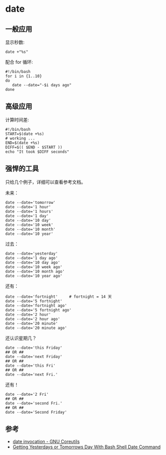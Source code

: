 date
====

一般应用
--------

显示秒数:

	date +"%s"

配合 for 循环:

	#!/bin/bash
	for i in {1..10}
	do
	   date --date="-$i days ago"
	done

高级应用
--------

计算时间差:

	#!/bin/bash
	START=$(date +%s)
	# working ...
	END=$(date +%s)
	DIFF=$(( $END - $START ))
	echo "It took $DIFF seconds"

强悍的工具
----------

只给几个例子，详细可以查看参考文档。

未来：

	date --date='tomorrow'
	date --date='1 hour'
	date --date='1 hours'
	date --date='1 day'
	date --date='10 day'
	date --date='10 week'
	date --date='10 month'
	date --date='10 year'

过去：

	date --date='yesterday'
	date --date='1 day ago'
	date --date='10 day ago'
	date --date='10 week ago'
	date --date='10 month ago'
	date --date='10 year ago'

还有：

	date --date='fortnight'		# fortnight = 14 天
	date --date='5 fortnight'
	date --date='fortnight ago'
	date --date='5 fortnight ago'
	date --date='2 hour'
	date --date='2 hour ago'
	date --date='20 minute'
	date --date='20 minute ago'

还认识星期几？

	date --date='this Friday'
	## OR ##
	date --date='next Friday'
	## OR ##
	date --date='this Fri'
	## OR ##
	date --date='next Fri.'

还有！

	date --date='2 Fri'
	## OR ## 
	date --date='second Fri.'
	## OR ## 
	date --date='Second Friday'

参考
----

- [date invocation - GNU Coreutils](http://www.gnu.org/software/coreutils/manual/html_node/date-invocation.html#date-invocation)
- [Getting Yesterdays or Tomorrows Day With Bash Shell Date Command](http://www.cyberciti.biz/tips/linux-unix-get-yesterdays-tomorrows-date.html)
